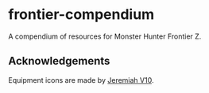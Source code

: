 # frontier-compendium

A compendium of resources for Monster Hunter Frontier Z.

## Acknowledgements

Equipment icons are made by [Jeremiah V10](https://fanonmonsterhunter.fandom.com/wiki/User:Jeremiah_V10).
